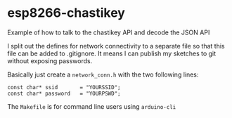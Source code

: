 # esp8266-chastikey
Example of how to talk to the chastikey API and decode the JSON API

I split out the defines for network connectivity to a separate file so
that this file can be added to .gitignore.  It means I can publish my
sketches to git without exposing passwords.

Basically just create a `network_conn.h` with the two following lines:

    const char* ssid       = "YOURSSID";
    const char* password   = "YOURPSWD";

The `Makefile` is for command line users using `arduino-cli`
